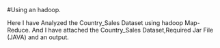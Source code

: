 #Using an hadoop.

Here I have Analyzed the Country_Sales Dataset using hadoop Map-Reduce.
And I have attached the Country_Sales Dataset,Required Jar File (JAVA) and an output.

